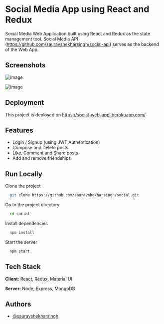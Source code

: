 
# Social Media App using React and Redux

Social Media Web Application built using React and Redux as the state management tool.
Social Media API (https://github.com/sauravshekharsingh/social-api) serves as the backend of the Web App.

## Screenshots

![image](https://user-images.githubusercontent.com/62594900/131206449-1ea0781c-38fe-40e9-827e-28474a7cc9ed.png)

![image](https://user-images.githubusercontent.com/62594900/131206485-0bf2369b-d43b-4482-b287-04ccf4bfe415.png)


## Deployment

This project is deployed on https://social-web-appl.herokuapp.com/

## Features

- Login / Signup (using JWT Authentication)
- Compose and Delete posts
- Like, Comment and Share posts
- Add and remove friendships

## Run Locally

Clone the project

```bash
  git clone https://github.com/sauravshekharsingh/social.git
```

Go to the project directory

```bash
  cd social
```

Install dependencies

```bash
  npm install
```

Start the server

```bash
  npm start
```

  
## Tech Stack

**Client:** React, Redux, Material UI

**Server:** Node, Express, MongoDB

  
## Authors

- [@sauravshekharsingh](https://www.github.com/sauravshekharsingh)

  
